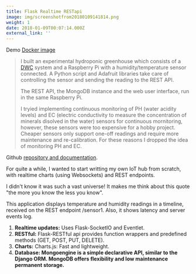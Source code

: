 ```yaml
---
title: Flask Realtime RESTapi
image: img/screenshotfrom20180109141814.png
weight: 1
date: 2018-01-09T00:07:14.000Z
external_link: ''
---
```

Demo <a href="https://hub.docker.com/r/blgo/flask-realtime-restapi/">Docker image</a>

> I built an experimental hydroponic greenhouse which consists of a [DWC](https://en.wikipedia.org/wiki/Deep_water_culture) system and a Raspberry Pi with a humidity/temperature sensor connected. A Python script and Adafruit libraries take care of controlling the sensor and sending the reading to the REST API.
>
> The REST API, the MongoDB instance and the web user interface, run in the same Raspberry Pi. 
>
> I tryied implementing continuous monitoring of PH (water acidity levels) and EC (electric conductivity to measure the concentration of minerals disolved in the water) sensors for continuous mornitoring, however, these sensors were too expensive for a hobby project. Cheaper sensors only support one-off readings and require more maintenance and re-calibration. For these reasons I dropped the idea of monitoring PH and EC.

Github <a href="https://github.com/blgo/flask-realtime-restapi">repository and documentation</a>.

For quite a while, I wanted to start writting my own IoT hub from scratch, with realtime charts (using Websockets) and REST endpoints.

I didn't know it was such a vast universe! It makes me think about this quote "the more you know the less you know".

This application displays temperature and humidity readings in a timeline, received on the REST endpoint /sensor1. Also, it shows latency and server events log.

1. <b>Realtime updates:</b> Uses Flask-SocketIO and Eventlet.</br>
2. <b>RESTful:</b> Flask-RESTful api provides function wrappers and predefined methods (GET, POST, PUT, DELETE).</br>
3. <b>Charts:</b> Charts.js: Fast and lightweight.</br>
4. <b>Database: Mongoengine is a simple declarative API, similar to the Django ORM. MongoDB offers flexibility and low maintenance  permanent storage.</br>
   </br>
